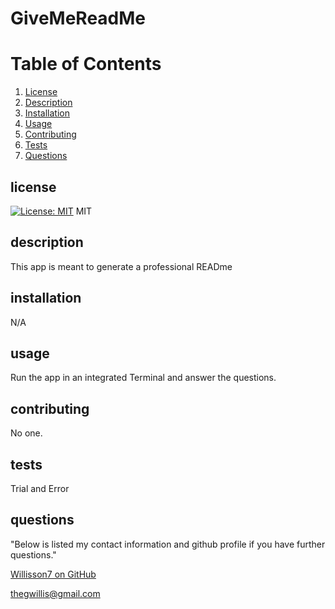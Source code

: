 # GiveMeReadMe
  # Table of Contents
1. [License](#license)
2. [Description](#description)
3. [Installation](#installation)
4. [Usage](#usage)
5. [Contributing](#contributing)
6. [Tests](#tests)
7. [Questions](#questions)
  ## license
  [![License: MIT](https://img.shields.io/badge/License-MIT-yellow.svg)](https://opensource.org/licenses/MIT)
  MIT
  ## description
  This app is meant to generate a professional READme
  ## installation
  N/A
  ## usage
  Run the app in an integrated Terminal and answer the questions.
  ## contributing
  No one.
  ## tests
  Trial and Error
  ## questions
  "Below is listed my contact information and github profile if you have further questions."

  [Willisson7 on GitHub](https://github.com/Willisson7)
  
  thegwillis@gmail.com
